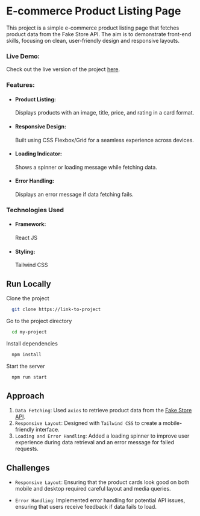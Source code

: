 # E-commerce Product Listing Page


This project is a simple e-commerce product listing page that fetches product data from the Fake Store API. The aim is to demonstrate front-end skills, focusing on clean, user-friendly design and responsive layouts.


### Live Demo: 
Check out the live version of the project [here](https://fakestoreapi.com/).

### Features:
- #### Product Listing:
    Displays products with an image, title, price, and rating in a  card format.
- #### Responsive Design: 
    Built using CSS Flexbox/Grid for a seamless experience across devices.
- #### Loading Indicator: 
    Shows a spinner or loading message while fetching data.
- #### Error Handling: 
    Displays an error message if data fetching fails.


### Technologies Used

- #### Framework: 
    React JS

- #### Styling: 
    Tailwind CSS


## Run Locally

Clone the project

```bash
  git clone https://link-to-project
```

Go to the project directory

```bash
  cd my-project
```

Install dependencies

```bash
  npm install
```

Start the server

```bash
  npm run start
```

## Approach

1. `Data Fetching`: Used `axios` to retrieve product data from the [Fake Store API](https://fakestoreapi.com/).
2. `Responsive Layout`: Designed with `Tailwind CSS` to create a mobile-friendly interface.
3. `Loading and Error Handling`: Added a loading spinner to improve user experience during data retrieval and an error message for failed requests.

## Challenges

+ `Responsive Layout`: Ensuring that the product cards look good on both mobile and desktop required careful layout and media queries.

+ `Error Handling`: Implemented error handling for potential API issues, ensuring that users receive feedback if data fails to load.

